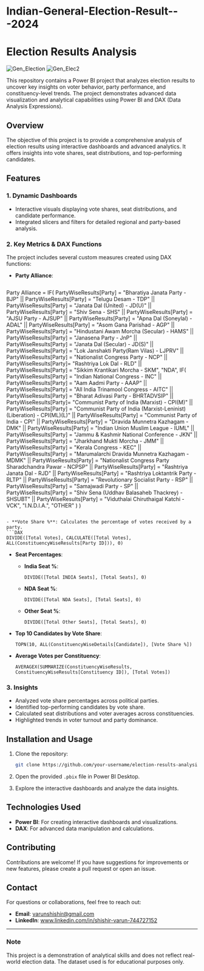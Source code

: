 # Indian-General-Election-Result---2024
# Election Results Analysis

![Gen_Election](https://github.com/user-attachments/assets/adf7db51-b844-433a-bb56-9511b7fb9943)
![Gen_Elec2](https://github.com/user-attachments/assets/12b75b0b-ca33-4c64-9971-b634e49afd23)


This repository contains a Power BI project that analyzes election results to uncover key insights on voter behavior, party performance, and constituency-level trends. The project demonstrates advanced data visualization and analytical capabilities using Power BI and DAX (Data Analysis Expressions).

## Overview
The objective of this project is to provide a comprehensive analysis of election results using interactive dashboards and advanced analytics. It offers insights into vote shares, seat distributions, and top-performing candidates.

## Features
### 1. **Dynamic Dashboards**
- Interactive visuals displaying vote shares, seat distributions, and candidate performance.
- Integrated slicers and filters for detailed regional and party-based analysis.

### 2. **Key Metrics & DAX Functions**
The project includes several custom measures created using DAX functions:

- **Party Alliance**: 
  ```DAX
 Party Alliance = 
IF(
    PartyWiseResults[Party] = "Bharatiya Janata Party - BJP" ||
    PartyWiseResults[Party] = "Telugu Desam - TDP" ||
    PartyWiseResults[Party] = "Janata Dal  (United) - JD(U)" ||
    PartyWiseResults[Party] = "Shiv Sena - SHS" ||
    PartyWiseResults[Party] = "AJSU Party - AJSUP" ||
   PartyWiseResults[Party] = "Apna Dal (Soneylal) - ADAL" ||
    PartyWiseResults[Party] = "Asom Gana Parishad - AGP" ||
    PartyWiseResults[Party] = "Hindustani Awam Morcha (Secular) - HAMS" ||
    PartyWiseResults[Party] = "Janasena Party - JnP" ||
    PartyWiseResults[Party] = "Janata Dal  (Secular) - JD(S)" ||
    PartyWiseResults[Party] = "Lok Janshakti Party(Ram Vilas) - LJPRV" ||
    PartyWiseResults[Party] = "Nationalist Congress Party - NCP" ||
    PartyWiseResults[Party]= "Rashtriya Lok Dal - RLD" ||
    PartyWiseResults[Party] = "Sikkim Krantikari Morcha - SKM",
    "NDA",
    IF(
        PartyWiseResults[Party] = "Indian National Congress - INC" ||
        PartyWiseResults[Party] = "Aam Aadmi Party - AAAP" ||
        PartyWiseResults[Party] = "All India Trinamool Congress - AITC" ||
        PartyWiseResults[Party] = "Bharat Adivasi Party - BHRTADVSIP" ||
        PartyWiseResults[Party]= "Communist Party of India  (Marxist) - CPI(M)" ||
        PartyWiseResults[Party] = "Communist Party of India  (Marxist-Leninist)  (Liberation) - CPI(ML)(L)" ||
        PartyWiseResults[Party] = "Communist Party of India - CPI" ||
        PartyWiseResults[Party] = "Dravida Munnetra Kazhagam - DMK" ||
        PartyWiseResults[Party] = "Indian Union Muslim League - IUML" ||
        PartyWiseResults[Party] = "Jammu & Kashmir National Conference - JKN" ||
        PartyWiseResults[Party] = "Jharkhand Mukti Morcha - JMM" ||
        PartyWiseResults[Party] = "Kerala Congress - KEC" ||
        PartyWiseResults[Party] = "Marumalarchi Dravida Munnetra Kazhagam - MDMK" ||
        PartyWiseResults[Party] = "Nationalist Congress Party Sharadchandra Pawar - NCPSP" ||
        PartyWiseResults[Party] = "Rashtriya Janata Dal - RJD" ||
        PartyWiseResults[Party] = "Rashtriya Loktantrik Party - RLTP" ||
        PartyWiseResults[Party] = "Revolutionary Socialist Party - RSP" ||
        PartyWiseResults[Party] = "Samajwadi Party - SP" ||
        PartyWiseResults[Party] = "Shiv Sena (Uddhav Balasaheb Thackrey) - SHSUBT" ||
        PartyWiseResults[Party] = "Viduthalai Chiruthaigal Katchi - VCK",
        "I.N.D.I.A.",
        "OTHER"
    )
)
  ```

- **Vote Share %**: Calculates the percentage of votes received by a party.
  ```DAX
  DIVIDE([Total Votes], CALCULATE([Total Votes], ALL(ConstituencyWiseResults[Party ID])), 0)
  ```

- **Seat Percentages**:
  - **India Seat %**:
    ```DAX
    DIVIDE([Total INDIA Seats], [Total Seats], 0)
    ```
  - **NDA Seat %**:
    ```DAX
    DIVIDE([Total NDA Seats], [Total Seats], 0)
    ```
  - **Other Seat %**:
    ```DAX
    DIVIDE([Total Other Seats], [Total Seats], 0)
    ```

- **Top 10 Candidates by Vote Share**:
  ```DAX
  TOPN(10, ALL(ConstituencyWiseDetails[Candidate]), [Vote Share %])
  ```

- **Average Votes per Constituency**:
  ```DAX
  AVERAGEX(SUMMARIZE(ConstituencyWiseResults, ConstituencyWiseResults[Constituency ID]), [Total Votes])
  ```

### 3. **Insights**
- Analyzed vote share percentages across political parties.
- Identified top-performing candidates by vote share.
- Calculated seat distributions and voter averages across constituencies.
- Highlighted trends in voter turnout and party dominance.

## Installation and Usage
1. Clone the repository:
   ```bash
   git clone https://github.com/your-username/election-results-analysis.git
   ```

2. Open the provided `.pbix` file in Power BI Desktop.

3. Explore the interactive dashboards and analyze the data insights.

## Technologies Used
- **Power BI**: For creating interactive dashboards and visualizations.
- **DAX**: For advanced data manipulation and calculations.

## Contributing
Contributions are welcome! If you have suggestions for improvements or new features, please create a pull request or open an issue.


## Contact
For questions or collaborations, feel free to reach out:
- **Email**: varunshishir@gmail.com
- **LinkedIn**: www.linkedin.com/in/shishir-varun-744727152

---
### Note
This project is a demonstration of analytical skills and does not reflect real-world election data. The dataset used is for educational purposes only.

